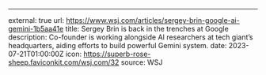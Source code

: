 ---
external: true
url: https://www.wsj.com/articles/sergey-brin-google-ai-gemini-1b5aa41e
title: Sergey Brin is back in the trenches at Google
description: Co-founder is working alongside AI researchers at tech giant’s headquarters, aiding efforts to build powerful Gemini system.
date: 2023-07-21T01:00:00Z
icon: https://superb-rose-sheep.faviconkit.com/wsj.com/32
source: WSJ